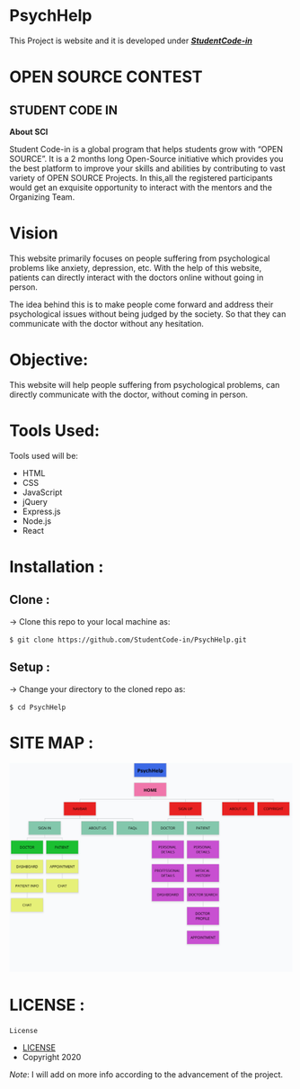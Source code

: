 # PsychHelp

This Project is website and it is developed under [**_StudentCode-in_**](https://scodein.tech/)

# OPEN SOURCE CONTEST

## STUDENT CODE IN

**About SCI**

Student Code-in is a global program that helps students grow with “OPEN SOURCE”. It is a 2 months long Open-Source initiative which provides you the best platform to improve your skills and abilities by contributing to vast variety of OPEN SOURCE Projects. In this,all the registered participants would get an exquisite opportunity to interact with the mentors and the Organizing Team. 

# Vision
This website primarily focuses on people suffering from psychological problems like anxiety, depression, etc. With the help of this website, patients can directly interact with the doctors online without going in person. 

The idea behind this is to make people come forward and address their psychological issues without being judged by the society. So that they can communicate with the doctor without any hesitation.
# Objective: 

This website will help people suffering from psychological problems, can directly communicate with the doctor, without coming in person.

# Tools Used:

Tools used will be: 
* HTML
* CSS
* JavaScript
* jQuery
* Express.js 
* Node.js
* React

# Installation :
## Clone :
->  Clone this repo to your local machine as:

`$ git clone https://github.com/StudentCode-in/PsychHelp.git`

## Setup :
->  Change your directory to the cloned repo as:

`$ cd PsychHelp`


# SITE MAP :
![alt SITE MAP](https://github.com/StudentCode-in/PsychHelp/blob/master/SITE%20MAP.png)

# LICENSE :
`License`

* [LICENSE](https://github.com/StudentCode-in/PsychHelp/blob/master/LICENSE)
* Copyright 2020 

*Note*: I will add on more info according to the advancement of the project.
